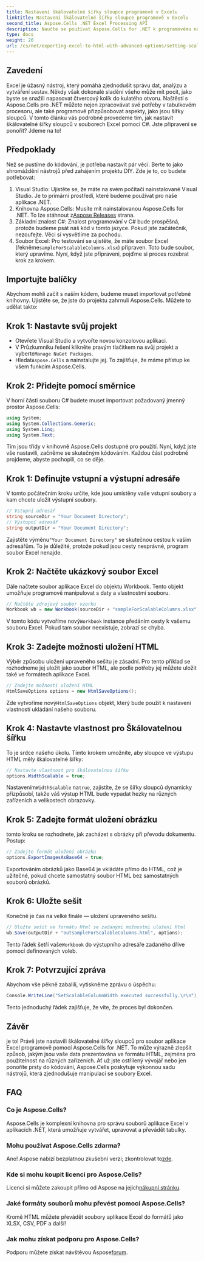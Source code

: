 ```yaml
---
title: Nastavení škálovatelné šířky sloupce programově v Excelu
linktitle: Nastavení škálovatelné šířky sloupce programově v Excelu
second_title: Aspose.Cells .NET Excel Processing API
description: Naučte se používat Aspose.Cells for .NET k programovému nastavení škálovatelné šířky sloupců v souborech aplikace Excel. Ideální pro efektivní prezentaci dat.
type: docs
weight: 20
url: /cs/net/exporting-excel-to-html-with-advanced-options/setting-scalable-column-width/
---
```

## Zavedení
Excel je úžasný nástroj, který pomáhá zjednodušit správu dat, analýzu a vytváření sestav. Někdy však dokonalé sladění všeho může mít pocit, jako byste se snažili napasovat čtvercový kolík do kulatého otvoru. Naštěstí s Aspose.Cells pro .NET můžete nejen zpracovávat své potřeby v tabulkovém procesoru, ale také programově přizpůsobovat aspekty, jako jsou šířky sloupců. V tomto článku vás podrobně provedeme tím, jak nastavit škálovatelné šířky sloupců v souborech Excel pomocí C#. Jste připraveni se ponořit? Jdeme na to!
## Předpoklady
Než se pustíme do kódování, je potřeba nastavit pár věcí. Berte to jako shromáždění nástrojů před zahájením projektu DIY. Zde je to, co budete potřebovat:
1. Visual Studio: Ujistěte se, že máte na svém počítači nainstalované Visual Studio. Je to primární prostředí, které budeme používat pro naše aplikace .NET.
2.  Knihovna Aspose.Cells: Musíte mít nainstalovanou Aspose.Cells for .NET. To lze stáhnout z[Aspose Releases](https://releases.aspose.com/cells/net/) strana. 
3. Základní znalost C#: Znalost programování v C# bude prospěšná, protože budeme psát náš kód v tomto jazyce. Pokud jste začátečník, nezoufejte. Věci si vysvětlíme za pochodu.
4.  Soubor Excel: Pro testování se ujistěte, že máte soubor Excel (řekněme`sampleForScalableColumns.xlsx`) připraven. Toto bude soubor, který upravíme.
Nyní, když jste připraveni, pojďme si proces rozebrat krok za krokem.
## Importujte balíčky
Abychom mohli začít s naším kódem, budeme muset importovat potřebné knihovny. Ujistěte se, že jste do projektu zahrnuli Aspose.Cells. Můžete to udělat takto:
## Krok 1: Nastavte svůj projekt
- Otevřete Visual Studio a vytvořte novou konzolovou aplikaci.
-  V Průzkumníku řešení klikněte pravým tlačítkem na svůj projekt a vyberte`Manage NuGet Packages`.
-  Hledat`Aspose.Cells` a nainstalujte jej. To zajišťuje, že máme přístup ke všem funkcím Aspose.Cells.
## Krok 2: Přidejte pomocí směrnice
V horní části souboru C# budete muset importovat požadovaný jmenný prostor Aspose.Cells:
```csharp
using System;
using System.Collections.Generic;
using System.Linq;
using System.Text;
```
Tím jsou třídy v knihovně Aspose.Cells dostupné pro použití.
Nyní, když jste vše nastavili, začněme se skutečným kódováním. Každou část podrobně projdeme, abyste pochopili, co se děje.
## Krok 1: Definujte vstupní a výstupní adresáře
V tomto počátečním kroku určíte, kde jsou umístěny vaše vstupní soubory a kam chcete uložit výstupní soubory. 
```csharp
// Vstupní adresář
string sourceDir = "Your Document Directory"; 
// Výstupní adresář
string outputDir = "Your Document Directory"; 
```
 Zajistěte výměnu`"Your Document Directory"` se skutečnou cestou k vašim adresářům. To je důležité, protože pokud jsou cesty nesprávné, program soubor Excel nenajde.
## Krok 2: Načtěte ukázkový soubor Excel
Dále načtete soubor aplikace Excel do objektu Workbook. Tento objekt umožňuje programově manipulovat s daty a vlastnostmi souboru.
```csharp
// Načtěte zdrojový soubor vzorku
Workbook wb = new Workbook(sourceDir + "sampleForScalableColumns.xlsx");
```
 V tomto kódu vytvoříme nový`Workbook` instance předáním cesty k vašemu souboru Excel. Pokud tam soubor neexistuje, zobrazí se chyba.
## Krok 3: Zadejte možnosti uložení HTML
Výběr způsobu uložení upraveného sešitu je zásadní. Pro tento příklad se rozhodneme jej uložit jako soubor HTML, ale podle potřeby jej můžete uložit také ve formátech aplikace Excel.
```csharp
// Zadejte možnosti uložení HTML
HtmlSaveOptions options = new HtmlSaveOptions();
```
 Zde vytvoříme nový`HtmlSaveOptions` objekt, který bude použit k nastavení vlastností ukládání našeho souboru.
## Krok 4: Nastavte vlastnost pro Škálovatelnou šířku
To je srdce našeho úkolu. Tímto krokem umožníte, aby sloupce ve výstupu HTML měly škálovatelné šířky:
```csharp
// Nastavte vlastnost pro škálovatelnou šířku
options.WidthScalable = true;
```
 Nastavením`WidthScalable` na`true`, zajistíte, že se šířky sloupců dynamicky přizpůsobí, takže váš výstup HTML bude vypadat hezky na různých zařízeních a velikostech obrazovky.
## Krok 5: Zadejte formát uložení obrázku 
tomto kroku se rozhodnete, jak zacházet s obrázky při převodu dokumentu. Postup:
```csharp
// Zadejte formát uložení obrázku
options.ExportImagesAsBase64 = true;
```
Exportováním obrázků jako Base64 je vkládáte přímo do HTML, což je užitečné, pokud chcete samostatný soubor HTML bez samostatných souborů obrázků.
## Krok 6: Uložte sešit 
Konečně je čas na velké finále — uložení upraveného sešitu. 
```csharp
// Uložte sešit ve formátu Html se zadanými možnostmi uložení Html
wb.Save(outputDir + "outsampleForScalableColumns.html", options);
```
 Tento řádek šetří vaše`Workbook` do výstupního adresáře zadaného dříve pomocí definovaných voleb. 
## Krok 7: Potvrzující zpráva
Abychom vše pěkně zabalili, vytiskněme zprávu o úspěchu:
```csharp
Console.WriteLine("SetScalableColumnWidth executed successfully.\r\n");
```
Tento jednoduchý řádek zajišťuje, že víte, že proces byl dokončen.
## Závěr
je to! Právě jste nastavili škálovatelné šířky sloupců pro soubor aplikace Excel programově pomocí Aspose.Cells for .NET. To může výrazně zlepšit způsob, jakým jsou vaše data prezentována ve formátu HTML, zejména pro použitelnost na různých zařízeních. Ať už jste ostřílený vývojář nebo jen ponoříte prsty do kódování, Aspose.Cells poskytuje výkonnou sadu nástrojů, která zjednodušuje manipulaci se soubory Excel.
## FAQ
### Co je Aspose.Cells?
Aspose.Cells je komplexní knihovna pro správu souborů aplikace Excel v aplikacích .NET, která umožňuje vytvářet, upravovat a převádět tabulky.
### Mohu používat Aspose.Cells zdarma?
 Ano! Aspose nabízí bezplatnou zkušební verzi; zkontrolovat to[zde](https://releases.aspose.com/).
### Kde si mohu koupit licenci pro Aspose.Cells?
 Licenci si můžete zakoupit přímo od Aspose na jejich[nákupní stránku](https://purchase.aspose.com/buy).
### Jaké formáty souborů mohu převést pomocí Aspose.Cells?
Kromě HTML můžete převádět soubory aplikace Excel do formátů jako XLSX, CSV, PDF a další!
### Jak mohu získat podporu pro Aspose.Cells?
 Podporu můžete získat návštěvou Aspose[forum](https://forum.aspose.com/c/cells/9).